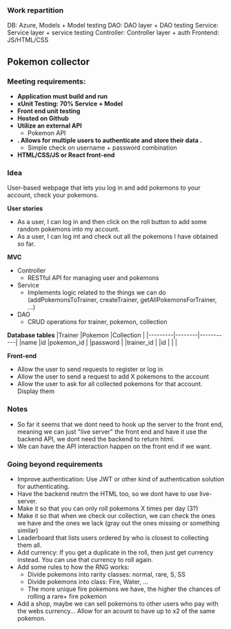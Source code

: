 ### Work repartition
DB: Azure, Models + Model testing
DAO: DAO layer + DAO testing
Service: Service layer + service testing
Controller: Controller layer + auth
Frontend: JS/HTML/CSS


## Pokemon collector

### Meeting requirements:
- **Application must build and run**
- **xUnit Testing: 70% Service + Model**
- **Front end unit testing**
- **Hosted on Github**
- **Utilize an external API**
	- Pokemon API
- **. Allows for multiple users to authenticate and store their data .**
	- Simple check on username + password combination
- **HTML/CSS/JS or React front-end**

### Idea
User-based webpage that lets you log in and add pokemons to your account, check your pokemons.

**User stories**
- As a user, I can log in and then click on the roll button to add some random pokemons into my account.
- As a user, I can log int and check out all the pokemons I have obtained so far.

**MVC**
- Controller
	- RESTful API for managing user and pokemons
- Service
	- Implements logic related to the things we can do (addPokemonsToTrainer, createTrainer, getAllPokemonsForTrainer, ...)
- DAO
	- CRUD operations for trainer, pokemon, collection
	
**Database tables**
|Trainer  |Pokemon |Collection |
|---------|--------|-----------|
|name     |id      |pokemon_id |
|password |        |trainer_id |
|id       |        |           |

**Front-end**
- Allow the user to send requests to register or log in
- Allow the user to send a request to add X pokemons to the account
- Allow the user to ask for all collected pokemons for that account. Display them

### Notes
- So far it seems that we dont need to hook up the server to the front end, meaning we can just "live server" the front end and have it use the backend API, we dont need the backend to return html.
- We can have the API interaction happen on the front end if we want.

### Going beyond requirements
- Improve authentication: Use JWT or other kind of authentication solution for authenticating.
- Have the backend reutrn the HTML too, so we dont have to use live-server.
- Make it so that you can only roll pokemons X times per day (3?)
- Make it so that when we check our collection, we can check the ones we have and the ones we lack (gray out the ones missing or something similar)
- Leaderboard that lists users ordered by who is closest to collecting them all.
- Add currency: If you get a duplicate in the roll, then just get currency instead. You can use that currency to roll again.
- Add some rules to how the RNG works:
	- Divide pokemons into rarity classes: normal, rare, S, SS
	- Divide pokemons into class: Fire, Water, ...
	- The more unique fire pokemons we have, the higher the chances of rolling a rare+ fire pokemon
- Add a shop, maybe we can sell pokemons to other users who pay with the webs currency... Allow for an acount to have up to x2 of the same pokemon.
